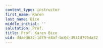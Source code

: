 ```yaml
---
content_type: instructor
first_name: Karen
last_name: Bice
middle_initial: ''
salutation: Prof.
title: Prof. Karen Bice
uid: d4aed632-1d79-e8af-bc0d-3931d7954a32
---
```

